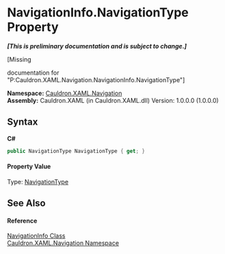 # NavigationInfo.NavigationType Property 
 _**\[This is preliminary documentation and is subject to change.\]**_

\[Missing <summary> documentation for "P:Cauldron.XAML.Navigation.NavigationInfo.NavigationType"\]

**Namespace:**&nbsp;<a href="N_Cauldron_XAML_Navigation">Cauldron.XAML.Navigation</a><br />**Assembly:**&nbsp;Cauldron.XAML (in Cauldron.XAML.dll) Version: 1.0.0.0 (1.0.0.0)

## Syntax

**C#**<br />
``` C#
public NavigationType NavigationType { get; }
```


#### Property Value
Type: <a href="T_Cauldron_XAML_Navigation_NavigationType">NavigationType</a>

## See Also


#### Reference
<a href="T_Cauldron_XAML_Navigation_NavigationInfo">NavigationInfo Class</a><br /><a href="N_Cauldron_XAML_Navigation">Cauldron.XAML.Navigation Namespace</a><br />